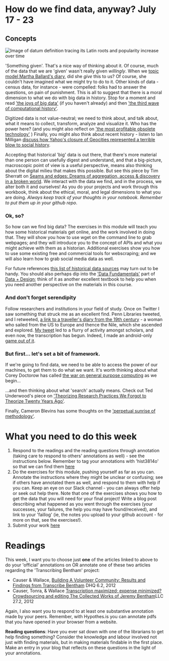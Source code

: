 # How do we find data, anyway? July 17 - 23

## Concepts

![Image of datum definition tracing its Latin roots and popularity increase over time](http://i.imgur.com/xvNbwKt.png)

'Something given'. That's a nice way of thinking about it. Of course, much of the data that we are 'given' wasn't really given _willingly_. When we [topic model Martha Ballard's diary](http://www.cameronblevins.org/posts/topic-modeling-martha-ballards-diary/), did she _give_ this to us? Of course, she couldn't have imagined what we might try to do to it. Other kinds of data - census data, for instance - were compelled: folks had to answer the questions, on pain of punishment. This is all to suggest that there is a moral dimension to what we do with big data in history. Stop for a moment and read ['the joys of big data'](http://www.themacroscope.org/?page_id=17) (if you haven't already) and then ['the third wave of computational history'](http://www.themacroscope.org/?page_id=90).

Digitized data is not value-neutral; we need to think about, and talk about, what it means to collect, transform, analyze and visualize it. Who has the power here? (and you might also reflect on ['the most profitable obsolete technology'](http://www.huffingtonpost.com/jason-schmitt/academic-journals-the-mos_1_b_6368204.html) ) Finally, you might also think about recent history - listen to Ian Milligan [discuss how Yahoo's closure of Geocities represented a terrible blow to social history](http://codinghistory.com/podcast/code5/).

Accepting that historical 'big' data is out there, that there's more material than one person can usefully digest and understand, and that a big-picture, macroscopic point of view is a useful perspective, means also thinking about the digital milieu that makes this possible. But see this piece by Tim Sherratt on [Seams and edges: Dreams of aggregation, access & discovery in a broken world](http://discontents.com.au/seams-and-edges-dreams-of-aggregation-access-discovery-in-a-broken-world/). We interact with the data we find, and in the process, we alter both it and ourselves! As you do your projects and work through this workbook, think about the ethical, moral, and legal dimensions to what you are doing. *Always keep track of your thoughts in your notebook. Remember to put them up in your github repo*.

### Ok, so?
So how can we find big data? The exercises in this module will teach you how some historical materials get online, and the work involved in doing that. They will show you how to use wget on the command line to grab webpages; and they will introduce you to the concept of APIs and what you might achieve with them as a historian. Additional exercises show you how to use some existing free and commercial tools for webscraping; and we will also learn how to grab social media data as well.

For future references [this list of historical data sources](https://github.com/hist3907b-winter2015/module2-findingdata/blob/master/resources.md) may turn out to be handy. You should also perhaps dip into the ['Data Fundamentals'](https://infoactive.co/data-design/part01.html) part of [Data + Design](https://infoactive.co/data-design/); think of it as another excellent textbook to help you when you need another perspective on the materials in this course.

### And don't forget serendipity
Follow researchers and institutions in your field of study. Once on Twitter I saw something that struck me as an excellent find. Penn Libraries tweeted, and I retweeted, [a link to a traveller's diary from the 19th century](http://dla.library.upenn.edu/dla/medren/detail.html?id=MEDREN_5103295) - a woman who sailed from the US to Europe and thence the Nile, which she ascended and explored.
[My tweet](https://twitter.com/electricarchaeo/status/555078078511460352) led to a flurry of activity amongst scholars, and even now, the transcription has begun. Indeed, I made an android-only [game out of it](http://sgcloud.graeworks.net/s/WwO8PMBMeDoDqtV).

### But first... let's set a bit of framework.
If we're going to find data, we need to be able to access the power of our machines, to get them to do what we want. It's worth thinking about what Corey Doctorow has called [the war on general purpose computing](http://boingboing.net/2012/08/23/civilwar.html) as we begin...

...and then thinking about what 'search' actually means. Check out Ted Underwood's piece on ['Theorizing Research Practices We Forgot to Theorize Twenty Years Ago'](https://www.ideals.illinois.edu/handle/2142/50034).

Finally, Cameron Blevins has some thoughts on the ['perpetual sunrise of methodology'](http://www.cameronblevins.org/posts/perpetual-sunrise-methodology/).

# What you need to do this week

1. Respond to the readings and the reading questions through annotation (taking care to respond to others' annotations as well) - see the instructions below.  Remember to tag your annotations with 'hist3814o' so that we can find them [here](http://jonudell.net/h/facet.html?facet=tag&mode=documents&search=hist3814o)
2. Do the exercises for this module, pushing yourself as far as you can. Annotate the instructions where they might be unclear or confusing; see if others have annotated them as well, and respond to them with help if you can. Keep an eye on our Slack channel - you can always offer help or seek out help there. Note that one of the exercises shows you how to get the data that you will need for your final project! Write a blog post describing what happened as you went through the exercises (your successes, your failures, the help you may have found/received), and link to your 'faillog' (ie, the notes you upload to your github account - for more on that, see the exercises!).
3. Submit your work [here](http://site.craftingdigitalhistory.ca/rubric-and-assessment.html#submitting-evidence)

# Readings

This week, I want you to choose just **one** of the articles linked to above to do your 'official' annotations on OR annotate one of these two articles regarding the 'Transcribing Bentham' project:

+ Causer & Wallace, [Building A Volunteer Community: Results and Findings from Transcribe Bentham](http://www.digitalhumanities.org/dhq/vol/6/2/000125/000125.html) DHQ 6.2, 2012
+ Causer, Tonra, & Wallace [Transcription maximized; expense minimized? Crowdsourcing and editing The Collected Works of Jeremy Bentham](http://llc.oxfordjournals.org/content/27/2/119.abstract)LLC 27.2, 2012

 Again, I also want you to respond to at least one substantive annotation made by your peers. Remember, with Hypothes.is you can annotate pdfs that you have opened in your browser from a website.

**Reading questions**: Have you ever sat down with one of the librarians to get help finding something? Consider the knowledge and labour involved not just with finding materials, but in making materials findable in the first place. Make an entry in your blog that reflects on these questions in the light of your annotations.

